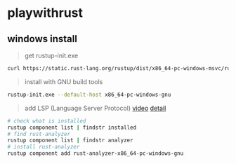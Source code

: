 # playwithrust

## windows install

> get rustup-init.exe

```bash
curl https://static.rust-lang.org/rustup/dist/x86_64-pc-windows-msvc/rustup-init.exe -o rustup-init.exe
```

> install with GNU build tools

```bash
rustup-init.exe --default-host x86_64-pc-windows-gnu
```

> add LSP (Language Server Protocol) [video](https://www.youtube.com/watch?v=ifaLk5v3W90) [detail](https://emacs-lsp.github.io/lsp-mode/page/lsp-rust-analyzer/)

```bash
# check what is installed
rustup component list | findstr installed
# find rust-analyzer
rustup component list | findstr analyzer
# install rust-analyzer
rustup component add rust-analyzer-x86_64-pc-windows-gnu
```
